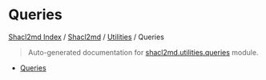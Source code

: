 # Queries

[Shacl2md Index](../../README.md#shacl2md-index) /
[Shacl2md](../index.md#shacl2md) /
[Utilities](./index.md#utilities) /
Queries

> Auto-generated documentation for [shacl2md.utilities.queries](../../../shacl2md/utilities/queries.py) module.
- [Queries](#queries)
